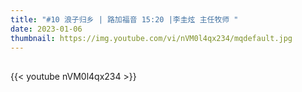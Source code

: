 ```yaml
---
title: "#10 浪子归乡 | 路加福音 15:20 |李圭炫 主任牧师 "
date: 2023-01-06
thumbnail: https://img.youtube.com/vi/nVM0l4qx234/mqdefault.jpg
---
```


## <!--more-->

{{< youtube nVM0l4qx234 >}}
